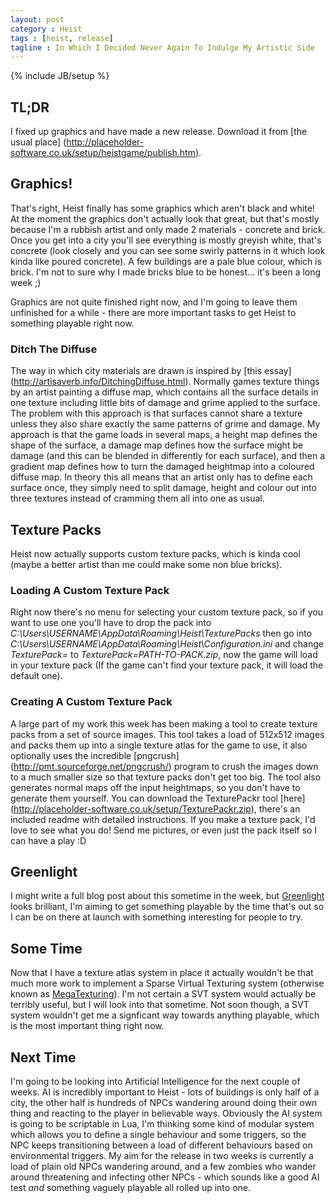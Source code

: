 ```yaml
---
layout: post
category : Heist
tags : [heist, release]
tagline : In Which I Decided Never Again To Indulge My Artistic Side
---
```

{% include JB/setup %}


## TL;DR

I fixed up graphics and have made a new release. Download it from [the usual place] (http://placeholder-software.co.uk/setup/heistgame/publish.htm).

## Graphics!

That's right, Heist finally has some graphics which aren't black and white! At the moment the graphics don't actually look that great, but that's mostly because I'm a rubbish artist and only made 2 materials - concrete and brick. Once you get into a city you'll see everything is mostly greyish white, that's concrete (look closely and you can see some swirly patterns in it which look kinda like poured concrete). A few buildings are a pale blue colour, which is brick. I'm not to sure why I made bricks blue to be honest... it's been a long week ;)

Graphics are not quite finished right now, and I'm going to leave them unfinished for a while - there are more important tasks to get Heist to something playable right now.

### Ditch The Diffuse

The way in which city materials are drawn is inspired by [this essay] (http://artisaverb.info/DitchingDiffuse.html). Normally games texture things by an artist painting a diffuse map, which contains all the surface details in one texture including little bits of damage and grime applied to the surface. The problem with this approach is that surfaces cannot share a texture unless they also share exactly the same patterns of grime and damage. My approach is that the game loads in several maps, a height map defines the shape of the surface, a damage map defines how the surface might be damage (and this can be blended in differently for each surface), and then a gradient map defines how to turn the damaged heightmap into a coloured diffuse map. In theory this all means that an artist only has to define each surface once, they simply need to split damage, height and colour out into three textures instead of cramming them all into one as usual.

## Texture Packs

Heist now actually supports custom texture packs, which is kinda cool (maybe a better artist than me could make some non blue bricks).

### Loading A Custom Texture Pack

Right now there's no menu for selecting your custom texture pack, so if you want to use one you'll have to drop the pack into _C:\Users\USERNAME\AppData\Roaming\Heist\TexturePacks_ then go into _C:\Users\USERNAME\AppData\Roaming\Heist\Configuration.ini_ and change _TexturePack=_ to _TexturePack=PATH-TO-PACK.zip_, now the game will load in your texture pack (If the game can't find your texture pack, it will load the default one).

### Creating A Custom Texture Pack

A large part of my work this week has been making a tool to create texture packs from a set of source images. This tool takes a load of 512x512 images and packs them up into a single texture atlas for the game to use, it also optionally uses the incredible [pngcrush] (http://pmt.sourceforge.net/pngcrush/) program to crush the images down to a much smaller size so that texture packs don't get too big. The tool also generates normal maps off the input heightmaps, so you don't have to generate them yourself. You can download the TexturePackr tool [here] (http://placeholder-software.co.uk/setup/TexturePackr.zip), there's an included readme with detailed instructions. If you make a texture pack, I'd love to see what you do! Send me pictures, or even just the pack itself so I can have a play :D

## Greenlight

I might write a full blog post about this sometime in the week, but [Greenlight](http://steamcommunity.com/greenlight/) looks brilliant, I'm aiming to get something playable by the time that's out so I can be on there at launch with something interesting for people to try.

## Some Time

Now that I have a texture atlas system in place it actually wouldn't be that much more work to implement a Sparse Virtual Texturing system (otherwise known as [MegaTexturing](http://en.wikipedia.org/wiki/MegaTexture)). I'm not certain a SVT system would actually be terribly useful, but I will look into that sometime. Not soon though, a SVT system wouldn't get me a signficant way towards anything playable, which is the most important thing right now.

## Next Time

I'm going to be looking into Artificial Intelligence for the next couple of weeks. AI is incredibly important to Heist - lots of buildings is only half of a city, the other half is hundreds of NPCs wandering around doing their own thing and reacting to the player in believable ways. Obviously the AI system is going to be scriptable in Lua, I'm thinking some kind of modular system which allows you to define a single behaviour and some triggers, so the NPC keeps transitioning between a load of different behaviours based on environmental triggers. My aim for the release in two weeks is currently a load of plain old NPCs wandering around, and a few zombies who wander around threatening and infecting other NPCs - which sounds like a good AI test _and_ something vaguely playable all rolled up into one.